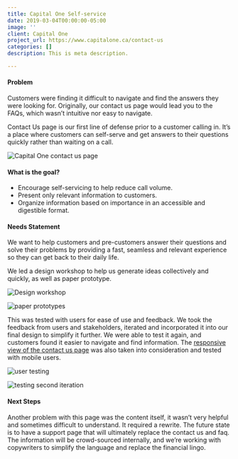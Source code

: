 ```yaml
---
title: Capital One Self-service
date: 2019-03-04T00:00:00-05:00
image: ''
client: Capital One
project_url: https://www.capitalone.ca/contact-us
categories: []
description: This is meta description.

---
```

#### Problem

Customers were finding it difficult to navigate and find the answers they were looking for. Originally, our contact us page would lead you to the FAQs, which wasn’t intuitive nor easy to navigate.

Contact Us page is our first line of defense prior to a customer calling in. It’s a place where customers can self-serve and get answers to their questions quickly rather than waiting on a call.

![Capital One contact us page](/images/newcontact.png "Capital One contact us page")

#### What is the goal?

* Encourage self-servicing to help reduce call volume.
* Present only relevant information to customers.
* Organize information based on importance in an accessible and digestible format.

#### Needs Statement

We want to help customers and pre-customers answer their questions and solve their problems by providing a fast, seamless and relevant experience so they can get back to their daily life.

We led a design workshop to help us generate ideas collectively and quickly, as well as paper prototype.

![Design workshop](/images/c1-1.png "Design workshop")

![paper prototypes](/images/c1-2.png "paper prototypes")

This was tested with users for ease of use and feedback. We took the feedback from users and stakeholders, iterated and incorporated it into our final design to simplify it further. We were able to test it again, and customers found it easier to navigate and find information. The [responsive view of the contact us page](https://bit.ly/39Gepwy) was also taken into consideration and tested with mobile users.

![user testing](/images/c1-3.png "user testing")

![testing second iteration](/images/c1-4.png "testing second iteration")

#### Next Steps

Another problem with this page was the content itself, it wasn’t very helpful and sometimes difficult to understand. It required a rewrite. The future state is to have a support page that will ultimately replace the contact us and faq. The information will be crowd-sourced internally, and we’re working with copywriters to simplify the language and replace the financial lingo.